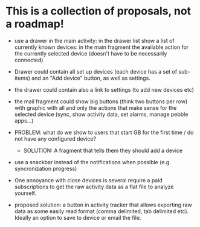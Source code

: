 # This is a collection of proposals, not a roadmap!
* use a drawer in the main activity: in the drawer list show a list of currently known devices: in the main fragment the available action for the currently selected device (doesn't have to be necessarily connected)
 * Drawer could contain all set up devices (each device has a set of sub-items) and an "Add device" button, as well as settings.
 * the drawer could contain also a link to settings (to add new devices etc)
 * the mail fragment could show big buttons (think two buttons per row) with graphic with all and only the actions that make sense for the selected device (sync, show activity data, set alarms, manage pebble apps...)
 * PROBLEM: what do we show to users that start GB for the first time / do not have any configured device?
   * SOLUTION: A fragment that tells them they should add a device
* use a snackbar instead of the notifications when possible (e.g. syncronization progress)

* One annoyance with close devices is several require a paid subscriptions to get the raw activity data as a flat file to analyze yourself.  
 * proposed solution:  a button in activity tracker that allows exporting raw data as some easily read format (comma delimited, tab delimited etc).  Ideally an option to save to device or email the file.   

